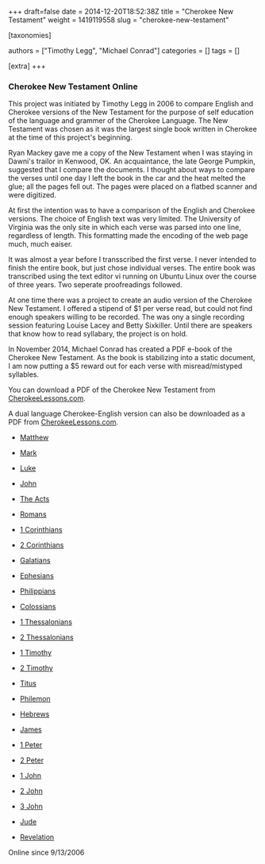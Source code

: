 +++
draft=false
date = 2014-12-20T18:52:38Z
title = "Cherokee New Testament"
weight = 1419119558
slug = "cherokee-new-testament"

[taxonomies]

authors = ["Timothy Legg", "Michael Conrad"]
categories = []
tags = []

[extra]
+++
### Cherokee New Testament Online
  
This project was initiated by Timothy Legg in 2006 to compare English and Cherokee versions of the New Testament for the purpose of self education of the language and grammer of the Cherokee Language. The New Testament was chosen as it was the largest single book written in Cherokee at the time of this project's beginning.  
  
Ryan Mackey gave me a copy of the New Testament when I was staying in Dawni's trailor in Kenwood, OK. An acquaintance, the late George Pumpkin, suggested that I compare the documents. I thought about ways to compare the verses until one day I left the book in the car and the heat melted the glue; all the pages fell out. The pages were placed on a flatbed scanner and were digitized.  
  
At first the intention was to have a comparison of the English and Cherokee versions. The choice of English text was very limited. The University of Virginia was the only site in which each verse was parsed into one line, regardless of length. This formatting made the encoding of the web page much, much eaiser.  
<!-- more -->  
It was almost a year before I transscribed the first verse. I never intended to finish the entire book, but just chose individual verses. The entire book was transcribed using the text editor vi running on Ubuntu Linux over the course of three years. Two seperate proofreadings followed.  
  
At one time there was a project to create an audio version of the Cherokee New Testament. I offered a stipend of $1 per verse read, but could not find enough speakers willing to be recorded. The was ony a single recording session featuring Louise Lacey and Betty Sixkiller. Until there are speakers that know how to read syllabary, the project is on hold.  
  
In November 2014, Michael Conrad has created a PDF e-book of the Cherokee New Testament. As the book is stabilizing into a static document, I am now putting a $5 reward out for each verse with misread/mistyped syllables.  

You can download a PDF of the Cherokee New Testament from [CherokeeLessons.com](https://www.cherokeelessons.com/pdfs/cnt-6x9.pdf).

A dual language Cherokee-English version can also be downloaded as a PDF from [CherokeeLessons.com](https://www.cherokeelessons.com/books/%EA%AD%B2%EA%AE%B4-%EA%AD%B7%EA%AE%93%EA%AD%BE%EA%AE%AB-%EA%AE%A3%EA%AE%B0%EA%AD%BF%EA%AE%9D%EA%AE%AB/).

  
* [Matthew](@/cherokee-new-testament/matthew/index.md)

* [Mark](@/cherokee-new-testament/mark/index.md)

* [Luke](@/cherokee-new-testament/luke/index.md)

* [John](@/cherokee-new-testament/john/index.md)

* [The Acts](@/cherokee-new-testament/the-acts/index.md)

* [Romans](@/cherokee-new-testament/romans/index.md)

* [1 Corinthians](@/cherokee-new-testament/1-corinthians/index.md)

* [2 Corinthians](@/cherokee-new-testament/2-corinthians/index.md)

* [Galatians](@/cherokee-new-testament/galatians/index.md)

* [Ephesians](@/cherokee-new-testament/ephesians/index.md)

* [Philippians](@/cherokee-new-testament/philippians/index.md)

* [Colossians](@/cherokee-new-testament/colossians/index.md)

* [1 Thessalonians](@/cherokee-new-testament/1-thessalonians/index.md)

* [2 Thessalonians](@/cherokee-new-testament/2-thessalonians/index.md)

* [1 Timothy](@/cherokee-new-testament/1-timothy/index.md)

* [2 Timothy](@/cherokee-new-testament/2-timothy/index.md)

* [Titus](@/cherokee-new-testament/titus/index.md)

* [Philemon](@/cherokee-new-testament/philemon/index.md)

* [Hebrews](@/cherokee-new-testament/hebrews/index.md)

* [James](@/cherokee-new-testament/james/index.md)

* [1 Peter](@/cherokee-new-testament/1-peter/index.md)

* [2 Peter](@/cherokee-new-testament/2-peter/index.md)

* [1 John](@/cherokee-new-testament/1-john/index.md)

* [2 John](@/cherokee-new-testament/2-john/index.md)

* [3 John](@/cherokee-new-testament/3-john/index.md)

* [Jude](@/cherokee-new-testament/jude/index.md)

* [Revelation](@/cherokee-new-testament/revelation/index.md)

  
  
Online since 9/13/2006
